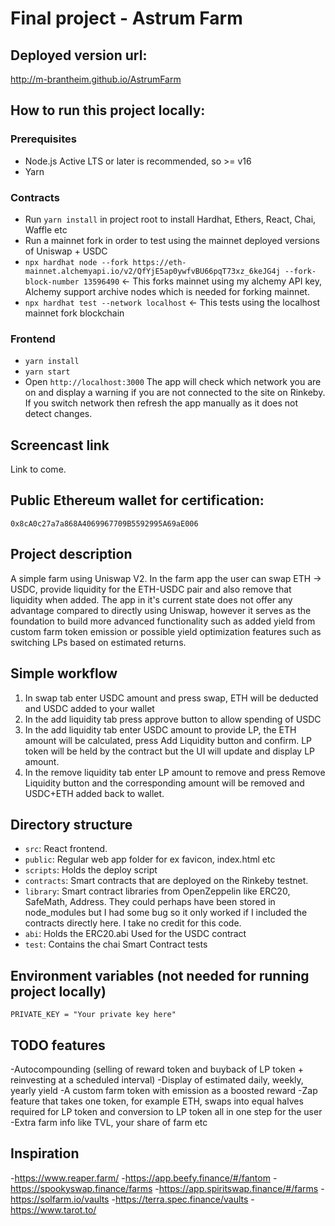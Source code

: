 # Final project - Astrum Farm

## Deployed version url:

http://m-brantheim.github.io/AstrumFarm

## How to run this project locally:

### Prerequisites

- Node.js Active LTS or later is recommended, so >= v16
- Yarn

### Contracts

- Run `yarn install` in project root to install Hardhat, Ethers, React, Chai, Waffle etc
- Run a mainnet fork in order to test using the mainnet deployed versions of Uniswap + USDC
- `npx hardhat node --fork https://eth-mainnet.alchemyapi.io/v2/QfYjE5ap0ywfvBU66pqT73xz_6keJG4j --fork-block-number 13596490` <- This forks mainnet using my          alchemy API key, Alchemy support archive nodes which is needed for forking mainnet.
- `npx hardhat test --network localhost` <- This tests using the localhost mainnet fork blockchain

### Frontend

- `yarn install`
- `yarn start`
- Open `http://localhost:3000` The app will check which network you are on and display a warning if you are not connected to the site on Rinkeby. If you switch       network then refresh the app manually as it does not detect changes.

## Screencast link

Link to come.

## Public Ethereum wallet for certification:

`0x8cA0c27a7a868A4069967709B5592995A69aE006`

## Project description

A simple farm using Uniswap V2. In the farm app the user can swap ETH -> USDC, provide liquidity for the ETH-USDC pair and also remove that liquidity when added.
The app in it's current state does not offer any advantage compared to directly using Uniswap, however it serves as the foundation to build more advanced functionality such as added yield from custom farm token emission or possible yield optimization features such as switching LPs based on estimated returns.

## Simple workflow

1. In swap tab enter USDC amount and press swap, ETH will be deducted and USDC added to your wallet
2. In the add liquidity tab press approve button to allow spending of USDC
3. In the add liquidity tab enter USDC amount to provide LP, the ETH amount will be calculated, press Add Liquidity button and confirm. LP token will be held by the contract but the UI will update and display LP amount.
4. In the remove liquidity tab enter LP amount to remove and press Remove Liquidity button and the corresponding amount will be removed and USDC+ETH added back to wallet.

## Directory structure

- `src`: React frontend.
- `public`: Regular web app folder for ex favicon, index.html etc
- `scripts`: Holds the deploy script
- `contracts`: Smart contracts that are deployed on the Rinkeby testnet.
- `library`: Smart contract libraries from OpenZeppelin like ERC20, SafeMath, Address. They could perhaps have been stored in node_modules but I had some bug so it    only worked if I included the contracts directly here. I take no credit for this code.
- `abi`: Holds the ERC20.abi Used for the USDC contract
- `test`: Contains the chai Smart Contract tests

## Environment variables (not needed for running project locally)

```
PRIVATE_KEY = "Your private key here"
```

## TODO features

-Autocompounding (selling of reward token and buyback of LP token + reinvesting at a scheduled interval)
-Display of estimated daily, weekly, yearly yield
-A custom farm token with emission as a boosted reward
-Zap feature that takes one token, for example ETH, swaps into equal halves required for LP token and conversion to LP token all in one step for the user
-Extra farm info like TVL, your share of farm etc


## Inspiration

-https://www.reaper.farm/
-https://app.beefy.finance/#/fantom
-https://spookyswap.finance/farms
-https://app.spiritswap.finance/#/farms
-https://solfarm.io/vaults
-https://terra.spec.finance/vaults
-https://www.tarot.to/
